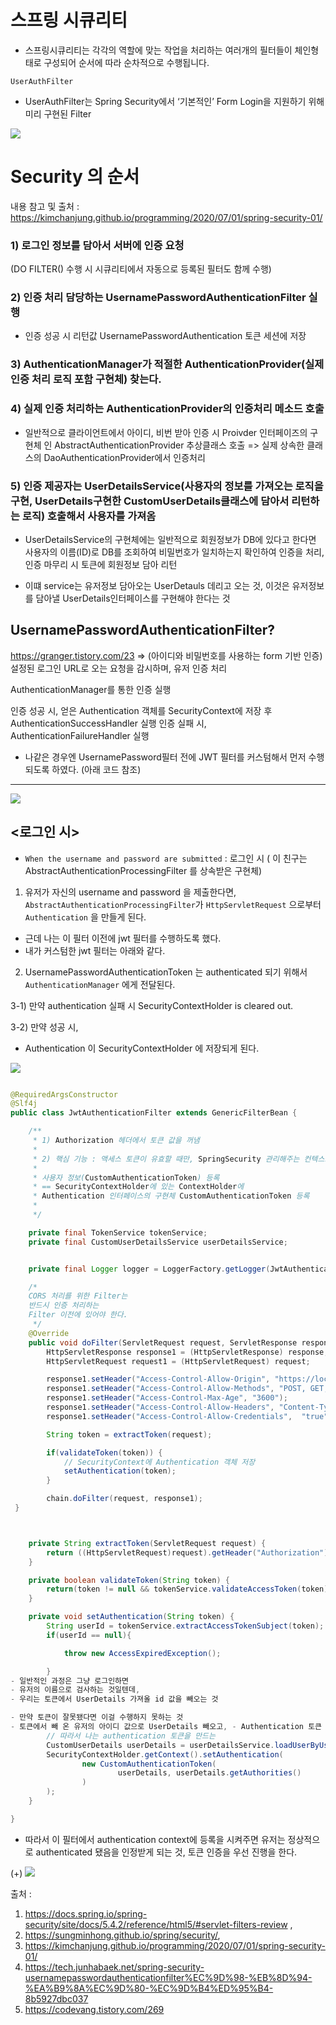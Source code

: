 # 스프링 시큐리티
- 스프링시큐리티는 각각의 역할에 맞는 작업을 처리하는 여러개의 필터들이 체인형태로 구성되어 순서에 따라 순차적으로 수행됩니다.

`UserAuthFilter`
- UserAuthFilter는 Spring Security에서 ‘기본적인’ Form Login을 지원하기 위해 미리 구현된 Filter

![](https://velog.velcdn.com/images/myway00/post/c560df31-91ab-4846-97f9-52d47c17c513/image.png)

# Security 의 순서
내용 참고 및 출처 : https://kimchanjung.github.io/programming/2020/07/01/spring-security-01/

### 1) 로그인 정보를 담아서 서버에 인증 요청 
(DO FILTER() 수행 시 시큐리티에서 자동으로 등록된 필터도 함께 수행)

### 2) 인증 처리 담당하는 UsernamePasswordAuthenticationFilter 실행

- 인증 성공 시 리턴값 UsernamePasswordAuthentication 토큰 세션에 저장

### 3) AuthenticationManager가 적절한 AuthenticationProvider(실제 인증 처리 로직 포함 구현체) 찾는다.

### 4) 실제 인증 처리하는 AuthenticationProvider의 인증처리 메소드 호출
- 일반적으로 클라이언트에서 아이디, 비번 받아 인증 시 Proivder 인터페이즈의 구현체 인 AbstractAuthenticationProvider 추상클래스 호출 => 실제 상속한 클래스의 DaoAuthenticationProvider에서 인증처리

### 5) 인증 제공자는 UserDetailsService(사용자의 정보를 가져오는 로직을 구현,  UserDetails구현한 CustomUserDetails클래스에 담아서 리턴하는 로직) 호출해서 사용자를 가져옴
-  UserDetailsService의 구현체에는 일반적으로 회원정보가 DB에 있다고 한다면 사용자의 이름(ID)로 DB를 조회하여 비밀번호가 일치하는지 확인하여 인증을 처리, 인증 마무리 시 토큰에 회원정보 담아 리턴

- 이떄 service는 유저정보 담아오는 UserDetauls 데리고 오는 것, 이것은 유저정보를 담아낼 UserDetails인터페이스를 구현해야 한다는 것



## UsernamePasswordAuthenticationFilter?
https://granger.tistory.com/23
=>  (아이디와 비밀번호를 사용하는 form 기반 인증) 설정된 로그인 URL로 오는 요청을 감시하며, 유저 인증 처리

AuthenticationManager를 통한 인증 실행

인증 성공 시, 얻은 Authentication 객체를 SecurityContext에 저장 후 AuthenticationSuccessHandler 실행
인증 실패 시, AuthenticationFailureHandler 실행

- 나같은 경우엔 UsernamePassword필터 전에 JWT 필터를 커스텀해서 먼저 수행되도록 하였다. (아래 코드 참조)

__________
![](https://velog.velcdn.com/images/myway00/post/a9efa772-1c6f-41db-8271-d2194acb03d6/image.png)
## <로그인 시>
- `When the username and password are submitted` : 로그인 시
( 이 친구는 AbstractAuthenticationProcessingFilter 를 상속받은 구현체) 



1) 유저가 자신의 username and password 을 제출한다면, `AbstractAuthenticationProcessingFilter`가 `HttpServletRequest` 으로부터 `Authentication` 을 만들게 된다.
- 근데 나는 이 필터 이전에 jwt 필터를 수행하도록 했다.
- 내가 커스텀한 jwt 필터는 아래와 같다. 

2) UsernamePasswordAuthenticationToken 는 authenticated 되기 위해서 `AuthenticationManager` 에게 전달된다.

3-1) 만약 authentication 실패 시 SecurityContextHolder is cleared out.

3-2) 만약 성공 시,  
- Authentication 이 SecurityContextHolder 에 저장되게 된다.

![](https://velog.velcdn.com/images/myway00/post/29ab5af1-0ae9-4a77-9d95-d2891e1a86d7/image.png)

```java

@RequiredArgsConstructor
@Slf4j
public class JwtAuthenticationFilter extends GenericFilterBean {

    /**
     * 1) Authorization 헤더에서 토큰 값을 꺼냄
     *
     * 2) 핵심 기능 : 액세스 토큰이 유효할 때만, SpringSecurity 관리해주는 컨텍스트에 사용자 정보 저장
     *
     * 사용자 정보(CustomAuthenticationToken) 등록
     * == SecurityContextHolder에 있는 ContextHolder에
     * Authentication 인터페이스의 구현체 CustomAuthenticationToken 등록
     *
     */

    private final TokenService tokenService;
    private final CustomUserDetailsService userDetailsService;


    private final Logger logger = LoggerFactory.getLogger(JwtAuthenticationFilter.class);

    /*
    CORS 처리를 위한 Filter는
    반드시 인증 처리하는
    Filter 이전에 있어야 한다.
     */
    @Override
    public void doFilter(ServletRequest request, ServletResponse response, FilterChain chain) throws IOException, ServletException {
        HttpServletResponse response1 = (HttpServletResponse) response;
        HttpServletRequest request1 = (HttpServletRequest) request;

        response1.setHeader("Access-Control-Allow-Origin", "https://localhost:3000");
        response1.setHeader("Access-Control-Allow-Methods", "POST, GET, OPTIONS, DELETE");
        response1.setHeader("Access-Control-Max-Age", "3600");
        response1.setHeader("Access-Control-Allow-Headers", "Content-Type, Accept, X-Requested-With, remember-me, Origin,Content-Type,Access-Control-Request-Method,Access-Control-Request-Headers,Authorization");
        response1.setHeader("Access-Control-Allow-Credentials",  "true");

        String token = extractToken(request);

        if(validateToken(token)) {
            // SecurityContext에 Authentication 객체 저장
            setAuthentication(token);
        }

        chain.doFilter(request, response1);
 }



    private String extractToken(ServletRequest request) {
        return ((HttpServletRequest)request).getHeader("Authorization");
    }

    private boolean validateToken(String token) {
        return(token != null && tokenService.validateAccessToken(token));
    }

    private void setAuthentication(String token) {
        String userId = tokenService.extractAccessTokenSubject(token);
        if(userId == null){

            throw new AccessExpiredException();

        }
- 일반적인 과정은 그냥 로그인하면
- 유저의 이름으로 검사하는 것일텐데, 
- 우리는 토큰에서 UserDetails 가져올 id 값을 빼오는 것

- 만약 토큰이 잘못됐다면 이걸 수행하지 못하는 것
- 토큰에서 빼 온 유저의 아이디 값으로 UserDetails 빼오고, - Authentication 토큰 만드는 것
        // 따라서 나는 authentication 토큰을 만드는 
        CustomUserDetails userDetails = userDetailsService.loadUserByUsername(userId);
        SecurityContextHolder.getContext().setAuthentication(
                new CustomAuthenticationToken(
                        userDetails, userDetails.getAuthorities()
                )
        );
    }

}
```

- 따라서 이 필터에서 authentication context에 등록을 시켜주면 유저는 정상적으로 authenticated 됐음을 인정받게 되는 것, 토큰 인증을 우선 진행을 한다. 

(+) 
![](https://velog.velcdn.com/images/myway00/post/0e255db5-6285-491c-9ba8-ba78633e2860/image.png)


출처 : 
1) https://docs.spring.io/spring-security/site/docs/5.4.2/reference/html5/#servlet-filters-review ,
2) https://sungminhong.github.io/spring/security/,
3) https://kimchanjung.github.io/programming/2020/07/01/spring-security-01/
4) https://tech.junhabaek.net/spring-security-usernamepasswordauthenticationfilter%EC%9D%98-%EB%8D%94-%EA%B9%8A%EC%9D%80-%EC%9D%B4%ED%95%B4-8b5927dbc037
5) https://codevang.tistory.com/269
